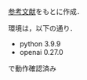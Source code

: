 [参考文献](https://note.com/jydie5/n/n7bd87322a77b)をもとに作成．

環境は，以下の通り．

- python 3.9.9
- openai 0.27.0

で動作確認済み
